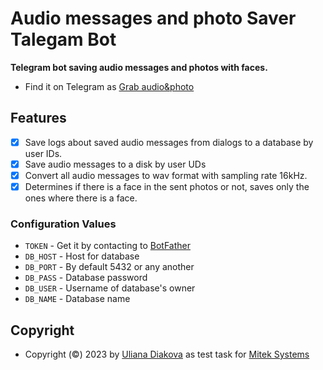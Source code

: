# Audio messages and photo Saver Talegam Bot
**Telegram bot saving audio messages and photos with faces.**
- Find it on Telegram as [Grab audio&photo](https://t.me/audio_photo_bot)

## Features
- [X] Save logs about saved audio messages from dialogs to a database by user IDs.
- [X] Save audio messages to a disk by user UDs
- [X] Convert all audio messages to wav format with sampling rate 16kHz.
- [X] Determines if there is a face in the sent photos or not, saves only the ones where there is a face.

### Configuration Values
- `TOKEN` - Get it by contacting to [BotFather](https://t.me/botfather)
- `DB_HOST` - Host for database
- `DB_PORT` - By default 5432 or any another
- `DB_PASS` - Database password
- `DB_USER` - Username of database's owner
- `DB_NAME` - Database name

## Copyright
- Copyright (©) 2023 by [Uliana Diakova](https://github.com/xredian) as test task for [Mitek Systems](https://www.miteksystems.com/)
